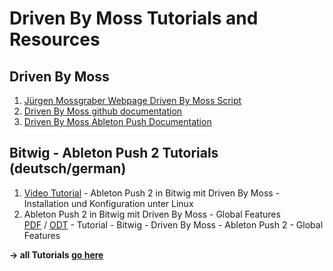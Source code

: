 # Driven By Moss Tutorials and Resources

## Driven By Moss
1. [Jürgen Mossgraber Webpage Driven By Moss Script](http://www.mossgrabers.de/Software/Bitwig/Bitwig.html)
2. [Driven By Moss github documentation](https://github.com/git-moss/DrivenByMoss-Documentation/)
3. [Driven By Moss Ableton Push Documentation](https://github.com/git-moss/DrivenByMoss-Documentation/blob/master/Ableton/Ableton-Push.md)

## Bitwig - Ableton Push 2 Tutorials (deutsch/german)
1. [Video Tutorial](https://mytube.madzel.de/videos/watch/2ef685b9-b488-4204-a43a-436cd618482e) - Ableton Push 2 in Bitwig mit Driven By Moss - Installation und Konfiguration unter Linux 
2. Ableton Push 2 in Bitwig mit Driven By Moss - Global Features \
     [PDF](https://github.com/hoergen/Tutorials/blob/master/Bitwig/Ableton%20Push%202/Tutorial%20-%20Bitwig%20-%20Driven%20By%20Moss%20-%20Ableton%20Push%202%20-%20Global%20Features.pdf) / [ODT](https://github.com/hoergen/Tutorials/blob/master/Bitwig/Ableton%20Push%202/Tutorial%20-%20Bitwig%20-%20Driven%20By%20Moss%20-%20Ableton%20Push%202%20-%20Global%20Features.odt) - Tutorial - Bitwig - Driven By Moss - Ableton Push 2 - Global Features 


**-> all Tutorials [go here](https://github.com/hoergen/Tutorials/tree/master/Bitwig)**

